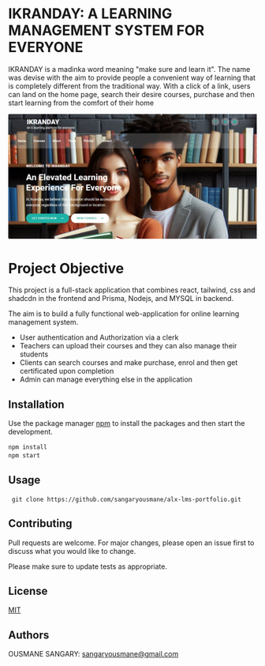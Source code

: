 # IKRANDAY: A LEARNING MANAGEMENT SYSTEM FOR EVERYONE

IKRANDAY is a madinka word meaning "make sure and learn it". The name was devise with the aim to provide people a convenient way of learning that is completely different from the traditional way. With a click of a link, users can land on the home page, search their desire courses, purchase and then start learning from the comfort of their home

![IKRANDAY Logo](public\snapshot-home-pg.jpg)

# Project Objective

This project is a full-stack application that combines react, tailwind, css and shadcdn in the frontend and Prisma, Nodejs, and MYSQL in backend. 

The aim is to build a fully functional web-application for online learning management system.

- User authentication and Authorization via a clerk
- Teachers can upload their courses and they can also manage their students
- Clients can search courses and make purchase, enrol and then get certificated upon completion
- Admin can manage everything else in the application


## Installation

Use the package manager [npm](https://www.npmjs.com/) to install the packages and then start the development.

```bash
npm install 
npm start
```

## Usage

```node
 git clone https://github.com/sangaryousmane/alx-lms-portfolio.git
```

## Contributing

Pull requests are welcome. For major changes, please open an issue first
to discuss what you would like to change.

Please make sure to update tests as appropriate.

## License

[MIT](https://choosealicense.com/licenses/mit/)

## Authors
OUSMANE SANGARY: sangaryousmane@gmail.com